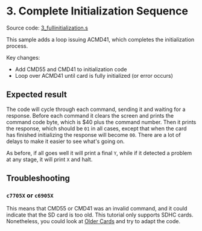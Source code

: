 # 3. Complete Initialization Sequence

Source code: [3\_fullinitialization.s](src/3\_fullinitialization.s)

This sample adds a loop issuing ACMD41, which completes the initialization process.

Key changes:
* Add CMD55 and CMD41 to initialization code
* Loop over ACMD41 until card is fully initialized (or error occurs)

## Expected result

The code will cycle through each command, sending it and waiting for a
response.  Before each command it clears the screen and prints the command code
byte, which is $40 plus the command number.  Then it prints the response, which
should be `01` in all cases, except that when the card has finished
initializing the response will become `00`.  There are a lot of delays to make
it easier to see what's going on.

As before, if all goes well it will print a final `Y`, while if it detected a
problem at any stage, it will print `X` and halt.

## Troubleshooting

### `c7705X` or `c6905X`

This means that CMD55 or CMD41 was an invalid command, and it could indicate
that the SD card is too old.  This tutorial only supports SDHC cards.
Nonetheless, you could look at [Older Cards](B_OlderCards.md) and try to adapt
the code.

